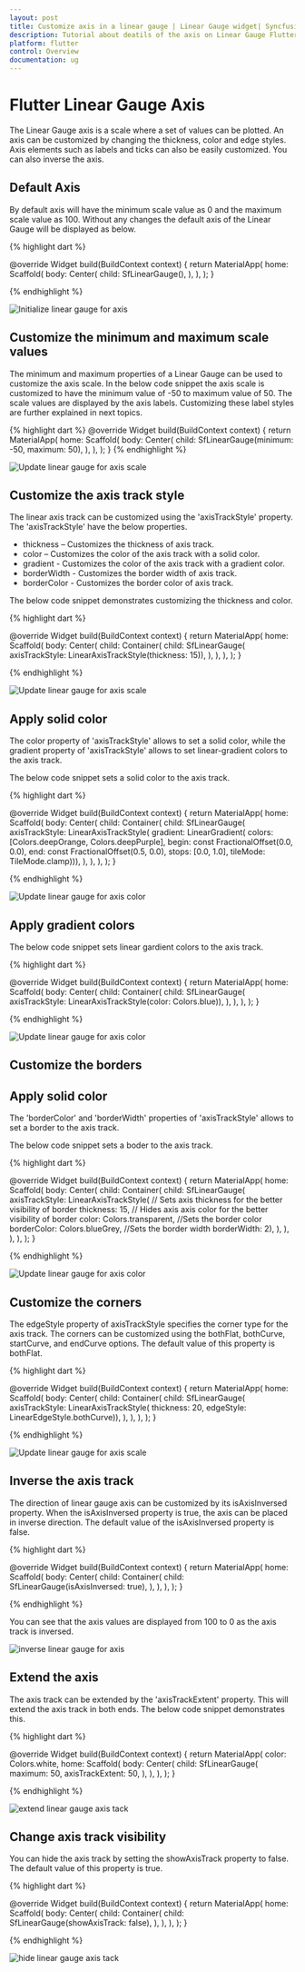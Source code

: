 ```yaml
---
layout: post
title: Customize axis in a linear gauge | Linear Gauge widget| Syncfusion
description: Tutorial about deatils of the axis on Linear Gauge Flutter widget | Flutter Linear Gauge widget documentation|
platform: flutter
control: Overview
documentation: ug
---
```


# Flutter Linear Gauge Axis

The Linear Gauge axis is a scale where a set of values can be plotted. An axis can be customized by changing the thickness, color and edge styles. Axis elements such as labels and ticks can also be easily customized. You can also inverse the axis.

## Default Axis

By default axis will have the minimum scale value as 0 and the maximum scale value as 100. Without any changes the default axis of the Linear Gauge will be displayed as below. 

{% highlight dart %} 

  @override
  Widget build(BuildContext context) {
    return MaterialApp(
      home: Scaffold(
        body: Center(
          child: SfLinearGauge(),
        ),
      ),
    );
  }

{% endhighlight %}

![Initialize linear gauge for axis](images/getting-started/default_linear_gauge.png)

## Customize the minimum and maximum scale values

The minimum and maximum properties of a Linear Gauge can be used to customize the axis scale. In the below code snippet the axis scale is customized to have the minimum value of -50 to maximum value of 50. The scale values are displayed by the axis labels. Customizing these label styles are further explained in next topics.  

{% highlight dart %} 
  @override
  Widget build(BuildContext context) {
    return MaterialApp(
      home: Scaffold(
        body: Center(
          child: SfLinearGauge(minimum: -50, maximum: 50),
        ),
      ),
    );
  }
{% endhighlight %}

![Update linear gauge for axis scale](images/axis/minmax_axis_linear_gauge.png)

## Customize the axis track style

The linear axis track can be customized using the 'axisTrackStyle' property. The 'axisTrackStyle' have the below properties.

* thickness – Customizes the thickness of axis track.
* color – Customizes the color of the axis track with a solid color.
* gradient - Customizes the color of the axis track with a gradient color.
* borderWidth - Customizes the border width of axis track.
* borderColor - Customizes the border color of axis track.

The below code snippet demonstrates customizing the thickness and color.

{% highlight dart %} 

  @override
  Widget build(BuildContext context) {
    return MaterialApp(
      home: Scaffold(
        body: Center(
          child: Container(
            child: SfLinearGauge(
                axisTrackStyle: LinearAxisTrackStyle(thickness: 15)),
          ),
        ),
      ),
    );
  }

{% endhighlight %}

![Update linear gauge for axis scale](images/axis/axis_thickness.png)

## Apply solid color

The color property of 'axisTrackStyle' allows to set a solid color, while the gradient property of 'axisTrackStyle' allows to set linear-gradient colors to the axis track.

The below code snippet sets a solid color to the axis track.

{% highlight dart %} 

  @override
  Widget build(BuildContext context) {
    return MaterialApp(
      home: Scaffold(
        body: Center(
          child: Container(
            child: SfLinearGauge(
                axisTrackStyle: LinearAxisTrackStyle(
                    gradient: LinearGradient(
                        colors: [Colors.deepOrange, Colors.deepPurple],
                        begin: const FractionalOffset(0.0, 0.0),
                        end: const FractionalOffset(0.5, 0.0),
                        stops: [0.0, 1.0],
                        tileMode: TileMode.clamp))),
          ),
        ),
      ),
    );
  }

{% endhighlight %}

![Update linear gauge for axis color](images/axis/axis_corner_style.png)

## Apply gradient colors

The below code snippet sets linear gardient colors to the axis track.

{% highlight dart %} 

  @override
  Widget build(BuildContext context) {
    return MaterialApp(
      home: Scaffold(
        body: Center(
          child: Container(
            child: SfLinearGauge(
                axisTrackStyle: LinearAxisTrackStyle(color: Colors.blue)),
          ),
        ),
      ),
    );
  }

{% endhighlight %}

![Update linear gauge for axis color](images/axis/axis_corner_style.png)

## Customize the borders

## Apply solid color

The 'borderColor' and 'borderWidth' properties of 'axisTrackStyle' allows to set a border to the axis track.

The below code snippet sets a boder to the axis track.

{% highlight dart %} 

  @override
  Widget build(BuildContext context) {
    return MaterialApp(
      home: Scaffold(
        body: Center(
          child: Container(
            child: SfLinearGauge(
                axisTrackStyle: LinearAxisTrackStyle(
                    // Sets axis thickness for the better visibility of border
                    thickness: 15,
                    // Hides axis axis color for the better visibility of border
                    color: Colors.transparent,
                    //Sets the border color
                    borderColor: Colors.blueGrey,
                    //Sets the border width
                    borderWidth: 2),
                ),
          ),
        ),
      ),
    );
  }

{% endhighlight %}

![Update linear gauge for axis color](images/axis/axis_border.png)

## Customize the corners

The edgeStyle property of axisTrackStyle specifies the corner type for the axis track. The corners can be customized using the bothFlat, bothCurve, startCurve, and endCurve options. The default value of this property is bothFlat.

{% highlight dart %} 

  @override
  Widget build(BuildContext context) {
    return MaterialApp(
      home: Scaffold(
        body: Center(
          child: Container(
            child: SfLinearGauge(
                axisTrackStyle: LinearAxisTrackStyle(
                    thickness: 20, edgeStyle: LinearEdgeStyle.bothCurve)),
          ),
        ),
      ),
    );
  }

{% endhighlight %}

![Update linear gauge for axis scale](images/axis/axis_corner_style.png)

## Inverse the axis track

The direction of linear gauge axis can be customized by its isAxisInversed property.
When the isAxisInversed property is true, the axis can be placed in inverse direction. The default value of the isAxisInversed property is false.

{% highlight dart %} 

  @override
  Widget build(BuildContext context) {
    return MaterialApp(
      home: Scaffold(
        body: Center(
          child: Container(
            child: SfLinearGauge(isAxisInversed: true),
          ),
        ),
      ),
    );
  }

{% endhighlight %}

You can see that the axis values are displayed from 100 to 0 as the axis track is inversed.

![inverse linear gauge for axis](images/axis/axis_inversed.png)

## Extend the axis

The axis track can be extended by the 'axisTrackExtent' property. This will extend the axis track in both ends. The below code snippet demonstrates this. 

{% highlight dart %} 

  @override
  Widget build(BuildContext context) {
    return MaterialApp(
      color: Colors.white,
      home: Scaffold(
        body: Center(
          child: SfLinearGauge(
            maximum: 50,
            axisTrackExtent: 50,
          ),
        ),
      ),
    );
  }

{% endhighlight %}

![extend linear gauge axis tack](images/axis/extend_axis.png)

## Change axis track visibility

You can hide the axis track by setting the showAxisTrack property to false. The default value of this property is true.

{% highlight dart %} 

  @override
  Widget build(BuildContext context) {
    return MaterialApp(
      home: Scaffold(
        body: Center(
          child: Container(
            child: SfLinearGauge(showAxisTrack: false),
          ),
        ),
      ),
    );
  }

{% endhighlight %}

![hide linear gauge axis tack](images/axis/hide_axis_track.png)